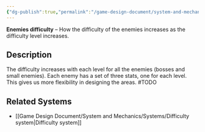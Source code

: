 ```yaml
---
{"dg-publish":true,"permalink":"/game-design-document/system-and-mechanics/mechanincs/enemy-mechanics/enemies-difficulty/"}
---
```


**Enemies difficulty** – How the difficulty of the enemies increases as the difficulty level increases.
## Description
The difficulty increases with each level for all the enemies (bosses and small enemies).
Each enemy has a set of three stats, one for each level. This gives us more flexibility in designing the areas.
#TODO
## Related Systems
- [[Game Design Document/System and Mechanics/Systems/Difficulty system\|Difficulty system]]
